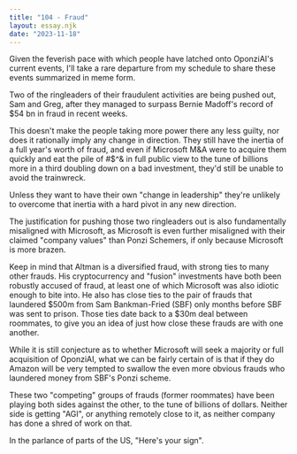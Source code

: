 ```yaml
---
title: "104 - Fraud"
layout: essay.njk
date: "2023-11-18"
---
```


Given the feverish pace with which people have latched onto OponziAI's current events, I'll take a rare departure from my schedule to share these events summarized in meme form.

Two of the ringleaders of their fraudulent activities are being pushed out, Sam and Greg, after they managed to surpass Bernie Madoff's record of $54 bn in fraud in recent weeks.

This doesn't make the people taking more power there any less guilty, nor does it rationally imply any change in direction. They still have the inertia of a full year's worth of fraud, and even if Microsoft M&A were to acquire them quickly and eat the pile of #$^& in full public view to the tune of billions more in a third doubling down on a bad investment, they'd still be unable to avoid the trainwreck.

Unless they want to have their own "change in leadership" they're unlikely to overcome that inertia with a hard pivot in any new direction.

The justification for pushing those two ringleaders out is also fundamentally misaligned with Microsoft, as Microsoft is even further misaligned with their claimed "company values" than Ponzi Schemers, if only because Microsoft is more brazen.

Keep in mind that Altman is a diversified fraud, with strong ties to many other frauds. His cryptocurrency and "fusion" investments have both been robustly accused of fraud, at least one of which Microsoft was also idiotic enough to bite into. He also has close ties to the pair of frauds that laundered $500m from Sam Bankman-Fried (SBF) only months before SBF was sent to prison. Those ties date back to a $30m deal between roommates, to give you an idea of just how close these frauds are with one another.

While it is still conjecture as to whether Microsoft will seek a majority or full acquisition of OponziAI, what we can be fairly certain of is that if they do Amazon will be very tempted to swallow the even more obvious frauds who laundered money from SBF's Ponzi scheme.

These two "competing" groups of frauds (former roommates) have been playing both sides against the other, to the tune of billions of dollars. Neither side is getting "AGI", or anything remotely close to it, as neither company has done a shred of work on that.

In the parlance of parts of the US, "Here's your sign".